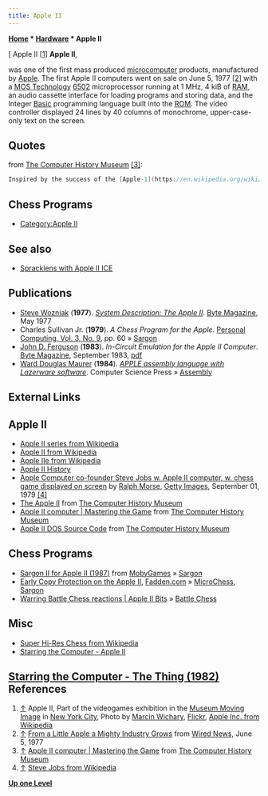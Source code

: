 ```yaml
---
title: Apple II
---
```

**[Home](Home "Home") * [Hardware](Hardware "Hardware") * Apple II**

\[ Apple II <a id="cite-note-1" href="#cite-ref-1">[1]</a>
**Apple II**,

was one of the first mass produced [microcomputer](https://en.wikipedia.org/wiki/Microcomputer) products, manufactured by [Apple](index.php?title=Apple&action=edit&redlink=1 "Apple (page does not exist)"). The first Apple II computers went on sale on June 5, 1977 <a id="cite-note-2" href="#cite-ref-2">[2]</a> with a [MOS Technology](https://en.wikipedia.org/wiki/MOS_Technology) [6502](6502 "6502") microprocessor running at 1 MHz, 4 kiB of [RAM](Memory#RAM "Memory"), an audio cassette interface for loading programs and storing data, and the Integer [Basic](Basic "Basic") programming language built into the [ROM](Memory#ROM "Memory"). The video controller displayed 24 lines by 40 columns of monochrome, upper-case-only text on the screen.

## Quotes

from [The Computer History Museum](The_Computer_History_Museum "The Computer History Museum") <a id="cite-note-3" href="#cite-ref-3">[3]</a>:

```C++
Inspired by the success of the [Apple-1](https://en.wikipedia.org/wiki/Apple_I) and guided by co-founder [Steve Jobs'](https://en.wikipedia.org/wiki/Steve_Jobs) vision of an expandable user-friendly personal computer, [Steve Wozniak](https://en.wikipedia.org/wiki/Steve_Wozniak) designed the Apple II in 1977. The Apple II was a popular platform for commercial chess software developers. 

```

## Chess Programs

- [Category:Apple II](Category:Apple_II "Category:Apple II")

## See also

- [Spracklens with Apple II ICE](Fidelity_Electronics#SpracklensAppleICE "Fidelity Electronics")

## Publications

- [Steve Wozniak](https://en.wikipedia.org/wiki/Steve_Wozniak) (**1977**). *[System Description: The Apple II](http://www.informationweek.com/byte/reviews/personal-tech/desktop-pc/240000361)*. [Byte Magazine](Byte_Magazine "Byte Magazine"), May 1977
- Charles Sullivan Jr. (**1979**). *A Chess Program for the Apple*. [Personal Computing, Vol. 3, No. 9](Personal_Computing#3_9 "Personal Computing"), pp. 60 » [Sargon](Sargon "Sargon")
- [John D. Ferguson](http://www.biz-i.biz/) (**1983**). *In-Circuit Emulation for the Apple II Computer*. [Byte Magazine](Byte_Magazine "Byte Magazine"), September 1983, [pdf](http://www.classiccmp.org/cini/pdf/byte/Apple2ICE.pdf)
- [Ward Douglas Maurer](Ward_Douglas_Maurer "Ward Douglas Maurer") (**1984**). *[APPLE assembly language with Lazerware software](http://www.amazon.com/APPLE-assembly-language-Lazerware-software/dp/091489482X/ref=la_B001HPN2O8_1_2?s=books&ie=UTF8&qid=1410953624&sr=1-2)*. Computer Science Press » [Assembly](Assembly "Assembly")

## External Links

## Apple II

- [Apple II series from Wikipedia](https://en.wikipedia.org/wiki/Apple_II_series)
- [Apple II from Wikipedia](https://en.wikipedia.org/wiki/Apple_II)
- [Apple IIe from Wikipedia](https://en.wikipedia.org/wiki/Apple_IIe)
- [Apple II History](http://apple2history.org/)
- [Apple Computer co-founder Steve Jobs w. Apple II computer, w. chess game displayed on screen](http://www.gettyimages.ca/detail/news-photo/apple-computer-co-founder-steve-jobs-w-apple-ii-computer-w-news-photo/50611329) by [Ralph Morse](https://en.wikipedia.org/wiki/Ralph_Morse), [Getty Images](https://en.wikipedia.org/wiki/Getty_Images), September 01, 1979 <a id="cite-note-4" href="#cite-ref-4">[4]</a>
- [The Apple II](http://www.computerhistory.org/revolution/personal-computers/17/300) from [The Computer History Museum](The_Computer_History_Museum "The Computer History Museum")
- [Apple II computer | Mastering the Game](http://www.computerhistory.org/chess/art-431f4cc107496/) from [The Computer History Museum](The_Computer_History_Museum "The Computer History Museum")
- [Apple II DOS Source Code](http://www.computerhistory.org/atchm/apple-ii-dos-source-code/) from [The Computer History Museum](The_Computer_History_Museum "The Computer History Museum")

## Chess Programs

- [Sargon II for Apple II (1987)](http://www.mobygames.com/game/sargon-ii) from [MobyGames](https://en.wikipedia.org/wiki/MobyGames) » [Sargon](Sargon "Sargon")
- [Early Copy Protection on the Apple II](http://www.fadden.com/techmisc/cassette-protect.htm), [Fadden.com](http://www.fadden.com/index.htm) » [MicroChess](MicroChess "MicroChess"), [Sargon](Sargon "Sargon")
- [Warring Battle Chess reactions | Apple II Bits](http://www.apl2bits.net/2010/09/27/battle-vs-chess-expectations/) » [Battle Chess](Battle_Chess "Battle Chess")

## Misc

- [Super Hi-Res Chess from Wikipedia](https://en.wikipedia.org/wiki/Super_Hi-Res_Chess)
- [Starring the Computer - Apple II](http://starringthecomputer.com/computer.html?c=37)

## [Starring the Computer - The Thing (1982)](http://starringthecomputer.com/feature.html?f=129) References

1. <a id="cite-ref-1" href="#cite-note-1">↑</a> Apple II, Part of the videogames exhibition in the [Museum Moving Image](https://en.wikipedia.org/wiki/Museum_of_the_Moving_Image) in [New York City](https://en.wikipedia.org/wiki/New_York_City), Photo by [Marcin Wichary](https://www.flickr.com/people/mwichary/), [Flickr](https://www.flickr.com/photos/mwichary/2151368358/), [Apple Inc. from Wikipedia](https://en.wikipedia.org/wiki/Apple_Inc.)
1. <a id="cite-ref-2" href="#cite-note-2">↑</a> [From a Little Apple a Mighty Industry Grows](http://www.wired.com/science/discoveries/news/2007/06/dayintech_0605) from [Wired News](http://www.wired.com/), June 5, 1977
1. <a id="cite-ref-3" href="#cite-note-3">↑</a> [Apple II computer | Mastering the Game](http://www.computerhistory.org/chess/art-431f4cc107496/) from [The Computer History Museum](The_Computer_History_Museum "The Computer History Museum")
1. <a id="cite-ref-4" href="#cite-note-4">↑</a> [Steve Jobs from Wikipedia](https://en.wikipedia.org/wiki/Steve_Jobs)

**[Up one Level](Hardware "Hardware")**

